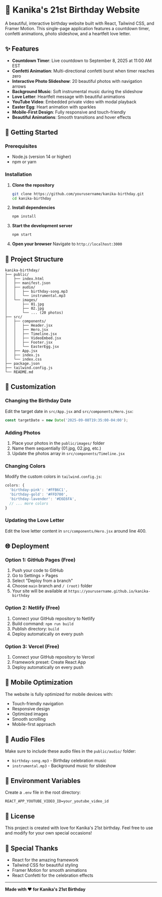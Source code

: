 # 🎂 Kanika's 21st Birthday Website

A beautiful, interactive birthday website built with React, Tailwind CSS, and Framer Motion. This single-page application features a countdown timer, confetti animations, photo slideshow, and a heartfelt love letter.

## ✨ Features

- **Countdown Timer**: Live countdown to September 8, 2025 at 11:00 AM EST
- **Confetti Animation**: Multi-directional confetti burst when timer reaches zero
- **Interactive Photo Slideshow**: 20 beautiful photos with navigation arrows
- **Background Music**: Soft instrumental music during the slideshow
- **Love Letter**: Heartfelt message with beautiful animations
- **YouTube Video**: Embedded private video with modal playback
- **Easter Egg**: Heart animation with sparkles
- **Mobile-First Design**: Fully responsive and touch-friendly
- **Beautiful Animations**: Smooth transitions and hover effects

## 🚀 Getting Started

### Prerequisites
- Node.js (version 14 or higher)
- npm or yarn

### Installation

1. **Clone the repository**
   ```bash
   git clone https://github.com/yourusername/kanika-birthday.git
   cd kanika-birthday
   ```

2. **Install dependencies**
   ```bash
   npm install
   ```

3. **Start the development server**
   ```bash
   npm start
   ```

4. **Open your browser**
   Navigate to `http://localhost:3000`

## 📁 Project Structure

```
kanika-birthday/
├── public/
│   ├── index.html
│   ├── manifest.json
│   ├── audio/
│   │   ├── birthday-song.mp3
│   │   └── instrumental.mp3
│   └── images/
│       ├── 01.jpg
│       ├── 02.jpg
│       └── ... (20 photos)
├── src/
│   ├── components/
│   │   ├── Header.jsx
│   │   ├── Hero.jsx
│   │   ├── Timeline.jsx
│   │   ├── VideoEmbed.jsx
│   │   ├── Footer.jsx
│   │   └── EasterEgg.jsx
│   ├── App.jsx
│   ├── index.js
│   └── index.css
├── package.json
├── tailwind.config.js
└── README.md
```

## 🎨 Customization

### Changing the Birthday Date
Edit the target date in `src/App.jsx` and `src/components/Hero.jsx`:
```javascript
const targetDate = new Date('2025-09-08T19:35:00-04:00');
```

### Adding Photos
1. Place your photos in the `public/images/` folder
2. Name them sequentially (01.jpg, 02.jpg, etc.)
3. Update the photos array in `src/components/Timeline.jsx`

### Changing Colors
Modify the custom colors in `tailwind.config.js`:
```javascript
colors: {
  'birthday-pink': '#FFB6C1',
  'birthday-gold': '#FFD700',
  'birthday-lavender': '#E6E6FA',
  // ... more colors
}
```

### Updating the Love Letter
Edit the love letter content in `src/components/Hero.jsx` around line 400.

## 🌐 Deployment

### Option 1: GitHub Pages (Free)
1. Push your code to GitHub
2. Go to Settings > Pages
3. Select "Deploy from a branch"
4. Choose `main` branch and `/ (root)` folder
5. Your site will be available at `https://yourusername.github.io/kanika-birthday`

### Option 2: Netlify (Free)
1. Connect your GitHub repository to Netlify
2. Build command: `npm run build`
3. Publish directory: `build`
4. Deploy automatically on every push

### Option 3: Vercel (Free)
1. Connect your GitHub repository to Vercel
2. Framework preset: Create React App
3. Deploy automatically on every push

## 📱 Mobile Optimization

The website is fully optimized for mobile devices with:
- Touch-friendly navigation
- Responsive design
- Optimized images
- Smooth scrolling
- Mobile-first approach

## 🎵 Audio Files

Make sure to include these audio files in the `public/audio/` folder:
- `birthday-song.mp3` - Birthday celebration music
- `instrumental.mp3` - Background music for slideshow

## 🔧 Environment Variables

Create a `.env` file in the root directory:
```
REACT_APP_YOUTUBE_VIDEO_ID=your_youtube_video_id
```

## 📄 License

This project is created with love for Kanika's 21st birthday. Feel free to use and modify for your own special occasions!

## 💝 Special Thanks

- React for the amazing framework
- Tailwind CSS for beautiful styling
- Framer Motion for smooth animations
- React Confetti for the celebration effects

---

**Made with ❤️ for Kanika's 21st Birthday** 